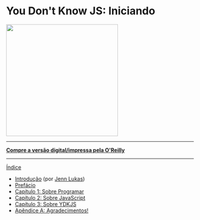 # You Don't Know JS: Iniciando

<img src="cover.jpg" width="300">

-----

**[Compre a versão digital/impressa pela O'Reilly](http://shop.oreilly.com/product/0636920039303.do)**

-----

[Índice](toc.md)

* [Introdução](foreword.md) (por [Jenn Lukas](http://jennlukas.com))
* [Prefácio](../preface.md)
* [Capítulo 1: Sobre Programar](ch1.md)
* [Capítulo 2: Sobre JavaScript](ch2.md)
* [Capítulo 3: Sobre YDKJS](ch3.md)
* [Apêndice A: Agradecimentos!](apA.md)
